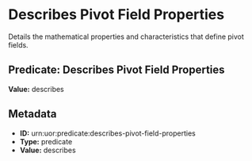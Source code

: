 # Describes Pivot Field Properties

Details the mathematical properties and characteristics that define pivot fields.

## Predicate: Describes Pivot Field Properties

**Value:** describes

## Metadata

- **ID:** urn:uor:predicate:describes-pivot-field-properties
- **Type:** predicate
- **Value:** describes
